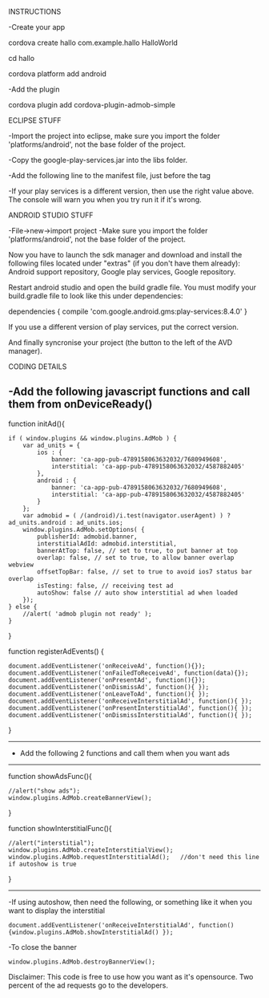INSTRUCTIONS

-Create your app

cordova create hallo com.example.hallo HalloWorld

cd hallo

cordova platform add android

-Add the plugin

cordova plugin add cordova-plugin-admob-simple

ECLIPSE STUFF

-Import the project into eclipse, make sure you import the folder 'platforms/android', not the base folder of the project.

-Copy the google-play-services.jar into the libs folder.

-Add the following line to the manifest file, just before the </application> tag

<meta-data android:name="com.google.android.gms.version" android:value="8487000" />
 
 -If your play services is a different version, then use the right value above. The console will warn you when you try run it if it's wrong. 
   
ANDROID STUDIO STUFF

-File->new->import project
-Make sure you import the folder 'platforms/android', not the base folder of the project.

Now you have to launch the sdk manager and download and install the following files located under "extras" (if you don't have them already): 
Android support repository, Google play services, Google repository.

Restart android studio and open the build gradle file. You must modify your build.gradle file to look like this under dependencies:

dependencies {
    compile 'com.google.android.gms:play-services:8.4.0'
 }
 
If you use a different version of play services, put the correct version.

And finally syncronise your project (the button to the left of the AVD manager).


CODING DETAILS

-Add the following javascript functions and call them from onDeviceReady()
-------------------------------------------------------------------------------

function initAd(){

    if ( window.plugins && window.plugins.AdMob ) {
        var ad_units = {
            ios : {
                banner: 'ca-app-pub-4789158063632032/7680949608',
                interstitial: 'ca-app-pub-4789158063632032/4587882405'
            },
            android : {
                banner: 'ca-app-pub-4789158063632032/7680949608',
                interstitial: 'ca-app-pub-4789158063632032/4587882405'
            }
        };
        var admobid = ( /(android)/i.test(navigator.userAgent) ) ? ad_units.android : ad_units.ios;
        window.plugins.AdMob.setOptions( {
            publisherId: admobid.banner,
            interstitialAdId: admobid.interstitial,
            bannerAtTop: false, // set to true, to put banner at top
            overlap: false, // set to true, to allow banner overlap webview
            offsetTopBar: false, // set to true to avoid ios7 status bar overlap
            isTesting: false, // receiving test ad
            autoShow: false // auto show interstitial ad when loaded
        });
    } else {
        //alert( 'admob plugin not ready' );
    }
}

function registerAdEvents() {

    document.addEventListener('onReceiveAd', function(){});
    document.addEventListener('onFailedToReceiveAd', function(data){});
    document.addEventListener('onPresentAd', function(){});
    document.addEventListener('onDismissAd', function(){ });
    document.addEventListener('onLeaveToAd', function(){ });
    document.addEventListener('onReceiveInterstitialAd', function(){ });
    document.addEventListener('onPresentInterstitialAd', function(){ });
    document.addEventListener('onDismissInterstitialAd', function(){ });
}

-----------------------------------------------------------------------------
- Add the following 2 functions and call them when you want ads
-----------------------------------------------------------------------------

function showAdsFunc(){

	//alert("show ads");
	window.plugins.AdMob.createBannerView();
}

function showInterstitialFunc(){

    //alert("interstitial");
    window.plugins.AdMob.createInterstitialView();      
    window.plugins.AdMob.requestInterstitialAd();	//don't need this line if autoshow is true
}

-----------------------------------------------------------------------

-If using autoshow, then need the following, or something like it when you want to display the interstitial

    document.addEventListener('onReceiveInterstitialAd', function(){window.plugins.AdMob.showInterstitialAd() });

-To close the banner

    window.plugins.AdMob.destroyBannerView();






Disclaimer: This code is free to use how you want as it's opensource. Two percent of the ad requests go to the developers.
